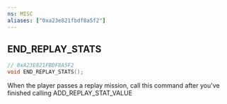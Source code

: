 ```yaml
---
ns: MISC
aliases: ["0xa23e821fbdf8a5f2"]
---
```

## END_REPLAY_STATS

```c
// 0xA23E821FBDF8A5F2
void END_REPLAY_STATS();
```

When the player passes a replay mission, call this command after you've finished calling ADD_REPLAY_STAT_VALUE

